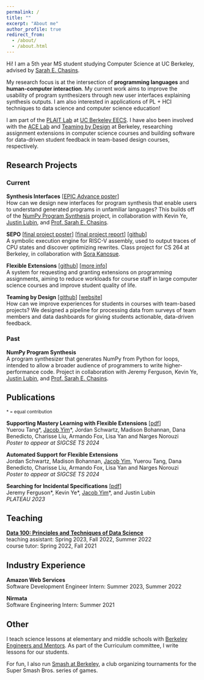 ```yaml
---
permalink: /
title: ""
excerpt: "About me"
author_profile: true
redirect_from: 
  - /about/
  - /about.html
---
```


Hi! I am a 5th year MS student studying Computer Science at UC Berkeley, advised by [Sarah E. Chasins](https://schasins.com/).

My research focus is at the intersection of **programming languages** and **human-computer interaction**. My current work aims to improve the usability of program synthesizers through new user interfaces explaining synthesis outputs. I am also interested in applications of PL + HCI techniques to data science and computer science education!

I am part of the [PLAIT Lab](https://plait-lab.org/) at [UC Berkeley EECS](https://eecs.berkeley.edu/). I have also been involved with the [ACE Lab](https://acelab.berkeley.edu/) and [Teaming by Design](https://www.teamingxdesign.com/) at Berkeley, researching assignment extensions in computer science courses and building software for data-driven student feedback in team-based design courses, respectively.

## Research Projects

### Current
__Synthesis Interfaces__ [[EPIC Advance poster](../files/epic-poster-sp23.pdf)] \
How can we design new interfaces for program synthesis that enable users to understand generated programs in unfamiliar languages? This builds off of the [NumPy Program Synthesis](#numpy) project, in collaboration with Kevin Ye, [Justin Lubin](https://jlubin.net), and [Prof. Sarah E. Chasins](https://schasins.com).

__SEPO__ [[final project poster](../files/sepo-poster.pdf)] [[final project report](../files/sepo-paper.pdf)] [[github](https://github.com/skberkeley/sepo)] \
A symbolic execution engine for RISC-V assembly, used to output traces of CPU states and discover optimizing rewrites. Class project for CS 264 at Berkeley, in collaboration with [Sora Kanosue](https://skanosue.com).

__Flexible Extensions__ [[github](https://github.com/cs161-staff/extensions)] [[more info](https://acelab.berkeley.edu/projects/flextensions/)] \
A system for requesting and granting extensions on programming assignments, aiming to reduce workloads for course staff in large computer science courses and improve student quality of life.

__Teaming by Design__ [[github](https://github.com/teamingbydesign/txd-pipeline)] [[website](https://www.teamingxdesign.com/)] \
How can we improve experiences for students in courses with team-based projects? We designed a pipeline for processing data from surveys of team members and data dashboards for giving students actionable, data-driven feedback.

### Past
 __NumPy Program Synthesis__ <a name="numpy"></a> \
 A program synthesizer that generates NumPy from Python for loops, intended to allow a broader audience of programmers to write higher-performance code. Project in collaboration with Jeremy Ferguson, Kevin Ye, [Justin Lubin](https://jlubin.net), and [Prof. Sarah E. Chasins](https://schasins.com).

## Publications
<sup>\* = equal contribution</sup>

__Supporting Mastery Learning with Flexible Extensions__ [[pdf](../files/flextensions-policy-poster.pdf)] \
Yuerou Tang\*, <ins>Jacob Yim</ins>\*, Jordan Schwartz, Madison Bohannan, Dana Benedicto, Charisse Liu, Armando Fox, Lisa Yan and Narges Norouzi \
*Poster to appear at SIGCSE TS 2024*

__Automated Support for Flexible Extensions__ \
Jordan Schwartz, Madison Bohannan, <ins>Jacob Yim</ins>, Yuerou Tang, Dana Benedicto, Charisse Liu, Armando Fox, Lisa Yan and Narges Norouzi \
*Poster to appear at SIGCSE TS 2024*

__Searching for Incidental Specifications__ [[pdf](../files/incidental-specifications.pdf)] \
Jeremy Ferguson\*, Kevin Ye\*, <ins>Jacob Yim</ins>\*, and Justin Lubin \
*PLATEAU 2023*

## Teaching
[__Data 100: Principles and Techniques of Data Science__](https://ds100.org) \
teaching assistant: Spring 2023, Fall 2022, Summer 2022 \
course tutor: Spring 2022, Fall 2021

## Industry Experience
__Amazon Web Services__ \
Software Development Engineer Intern: Summer 2023, Summer 2022

__Nirmata__ \
Software Engineering Intern: Summer 2021

## Other
I teach science lessons at elementary and middle schools with [Berkeley Engineers and Mentors](https://beam.berkeley.edu). As part of the Curriculum committee, I write lessons for our students.

For fun, I also run [Smash at Berkeley](https://smash.berkeley.edu), a club organizing tournaments for the Super Smash Bros. series of games.